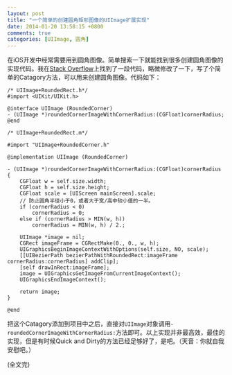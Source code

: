 ```yaml
---
layout: post
title: "一个简单的创建圆角矩形图像的UIImage扩展实现"
date: 2014-01-20 13:58:15 +0800
comments: true
categories: [UIImage, 圆角]
---
```


在iOS开发中经常需要用到圆角图像。简单搜索一下就能找到很多创建圆角图像的实现代码。我在[Stack Overflow](http://stackoverflow.com/questions/10563986/uiimage-with-rounded-corners)上找到了一段代码，略微修改了一下，写了个简单的Catagory方法，可以用来创建圆角图像。代码如下：

<!-- more -->

```objc
/* UIImage+RoundedRect.h*/
#import <UIKit/UIKit.h>

@interface UIImage (RoundedCorner)
- (UIImage *)roundedCornerImageWithCornerRadius:(CGFloat)cornerRadius;
@end

/* UIImage+RoundedRect.m*/

#import "UIImage+RoundedCorner.h"

@implementation UIImage (RoundedCorner)

- (UIImage *)roundedCornerImageWithCornerRadius:(CGFloat)cornerRadius {
	CGFloat w = self.size.width;
	CGFloat h = self.size.height;
	CGFloat scale = [UIScreen mainScreen].scale;
    // 防止圆角半径小于0，或者大于宽/高中较小值的一半。
    if (cornerRadius < 0)
        cornerRadius = 0;
    else if (cornerRadius > MIN(w, h))
        cornerRadius = MIN(w, h) / 2.;

    UIImage *image = nil;
    CGRect imageFrame = CGRectMake(0., 0., w, h);
    UIGraphicsBeginImageContextWithOptions(self.size, NO, scale);
    [[UIBezierPath bezierPathWithRoundedRect:imageFrame cornerRadius:cornerRadius] addClip];
    [self drawInRect:imageFrame];
    image = UIGraphicsGetImageFromCurrentImageContext();
	UIGraphicsEndImageContext();
    
    return image;
}

@end
```

把这个Catagory添加到项目中之后，直接对`UIImage`对象调用`- roundedCornerImageWithCornerRadius:`方法即可。以上实现并非最高效，最佳的实现，但是有时候Quick and Dirty的方法已经足够好了，是吧。（天音：你就自我安慰吧。）

(全文完)

